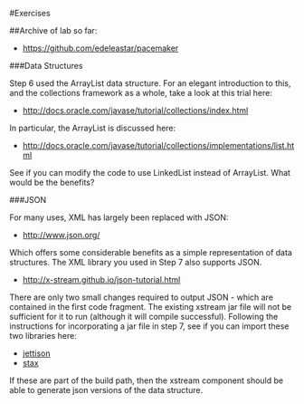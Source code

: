 #Exercises

##Archive of lab so far:

- <https://github.com/edeleastar/pacemaker>


###Data Structures

Step 6 used the ArrayList data structure. For an elegant introduction to this, and the collections framework as a whole, take a look at this trial here:

- <http://docs.oracle.com/javase/tutorial/collections/index.html>

In particular, the ArrayList is discussed here:

- <http://docs.oracle.com/javase/tutorial/collections/implementations/list.html>

See if you can modify the code to use LinkedList instead of ArrayList. What would be the benefits?

###JSON

For many uses, XML has largely been replaced with JSON:

- <http://www.json.org/>

Which offers some considerable benefits as a simple representation of data structures. The XML library you used in Step 7 also supports JSON.

- <http://x-stream.github.io/json-tutorial.html>

There are only two small changes required to output JSON - which are contained in the first code fragment. The existing xstream jar file will not be sufficient for it to run (although it will compile successful). Following the instructions for incorporating a jar file in step 7, see if you can import these two libraries here:

- [jettison](http://mvnrepository.com/artifact/org.codehaus.jettison/jettison/1.3.7)
- [stax](http://mvnrepository.com/artifact/stax/stax/1.2.0)

If these are part of the build path, then the xstream component should be able to generate json versions of the data structure.


